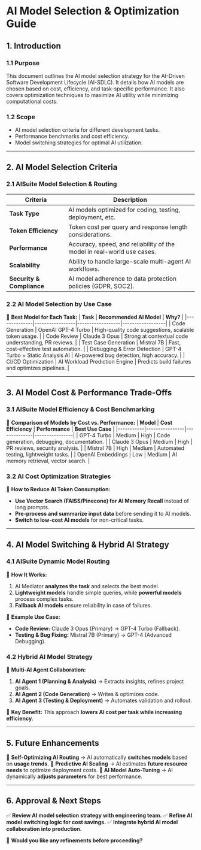 # **AI Model Selection & Optimization Guide**

## **1. Introduction**

### **1.1 Purpose**
This document outlines the AI model selection strategy for the AI-Driven Software Development Lifecycle (AI-SDLC). It details how AI models are chosen based on cost, efficiency, and task-specific performance. It also covers optimization techniques to maximize AI utility while minimizing computational costs.

### **1.2 Scope**
- AI model selection criteria for different development tasks.
- Performance benchmarks and cost efficiency.
- Model switching strategies for optimal AI utilization.

---

## **2. AI Model Selection Criteria**

### **2.1 AISuite Model Selection & Routing**
| **Criteria** | **Description** |
|------------|----------------|
| **Task Type** | AI models optimized for coding, testing, deployment, etc. |
| **Token Efficiency** | Token cost per query and response length considerations. |
| **Performance** | Accuracy, speed, and reliability of the model in real-world use cases. |
| **Scalability** | Ability to handle large-scale multi-agent AI workflows. |
| **Security & Compliance** | AI model adherence to data protection policies (GDPR, SOC2). |

### **2.2 AI Model Selection by Use Case**
📌 **Best Model for Each Task:**
| **Task** | **Recommended AI Model** | **Why?** |
|--------------|-----------------|------------------|------------------|
| Code Generation | OpenAI GPT-4 Turbo | High-quality code suggestions, scalable token usage. |
| Code Review | Claude 3 Opus | Strong at contextual code understanding, PR reviews. |
| Test Case Generation | Mistral 7B | Fast, cost-effective test automation. |
| Debugging & Error Detection | GPT-4 Turbo + Static Analysis AI | AI-powered bug detection, high accuracy. |
| CI/CD Optimization | AI Workload Prediction Engine | Predicts build failures and optimizes pipelines. |

---

## **3. AI Model Cost & Performance Trade-Offs**

### **3.1 AISuite Model Efficiency & Cost Benchmarking**
📌 **Comparison of Models by Cost vs. Performance:**
| **Model** | **Cost Efficiency** | **Performance** | **Best Use Case** |
|-----------|----------------|--------------|----------------|
| GPT-4 Turbo | Medium | High | Code generation, debugging, documentation. |
| Claude 3 Opus | Medium | High | PR reviews, security analysis. |
| Mistral 7B | High | Medium | Automated testing, lightweight tasks. |
| OpenAI Embeddings | Low | Medium | AI memory retrieval, vector search. |

### **3.2 AI Cost Optimization Strategies**
📌 **How to Reduce AI Token Consumption:**
- **Use Vector Search (FAISS/Pinecone) for AI Memory Recall** instead of long prompts.
- **Pre-process and summarize input data** before sending it to AI models.
- **Switch to low-cost AI models** for non-critical tasks.

---

## **4. AI Model Switching & Hybrid AI Strategy**

### **4.1 AISuite Dynamic Model Routing**
📌 **How It Works:**
1. AI Mediator **analyzes the task** and selects the best model.
2. **Lightweight models** handle simple queries, while **powerful models** process complex tasks.
3. **Fallback AI models** ensure reliability in case of failures.

🔹 **Example Use Case:**
- **Code Review:** Claude 3 Opus (Primary) → GPT-4 Turbo (Fallback).
- **Testing & Bug Fixing:** Mistral 7B (Primary) → GPT-4 (Advanced Debugging).

### **4.2 Hybrid AI Model Strategy**
📌 **Multi-AI Agent Collaboration:**
1. **AI Agent 1 (Planning & Analysis)** → Extracts insights, refines project goals.
2. **AI Agent 2 (Code Generation)** → Writes & optimizes code.
3. **AI Agent 3 (Testing & Deployment)** → Automates validation and rollout.

🔹 **Key Benefit:** This approach **lowers AI cost per task while increasing efficiency**.

---

## **5. Future Enhancements**
🔹 **Self-Optimizing AI Routing** → AI automatically **switches models** based on **usage trends**.
🔹 **Predictive AI Scaling** → AI estimates **future resource needs** to optimize deployment costs.
🔹 **AI Model Auto-Tuning** → AI dynamically **adjusts parameters** for best performance.

---

## **6. Approval & Next Steps**
✅ **Review AI model selection strategy with engineering team.**
✅ **Refine AI model switching logic for cost savings.**
✅ **Integrate hybrid AI model collaboration into production.**

🚀 **Would you like any refinements before proceeding?**

